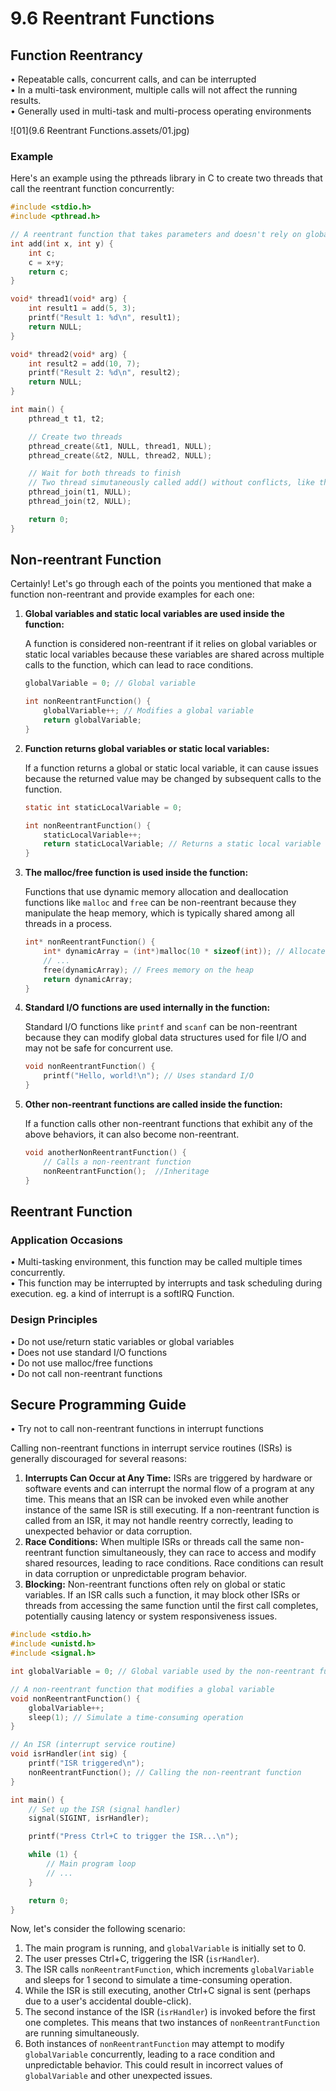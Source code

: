 # 9.6 Reentrant Functions



## Function Reentrancy

• Repeatable calls, concurrent calls, and can be interrupted  
• In a multi-task environment, multiple calls will not affect the running results.  
• Generally used in multi-task and multi-process operating environments  

![01](9.6 Reentrant Functions.assets/01.jpg)

### Example

Here's an example using the pthreads library in C to create two threads that call the reentrant function concurrently:

```c
#include <stdio.h>
#include <pthread.h>

// A reentrant function that takes parameters and doesn't rely on global state.
int add(int x, int y) {
    int c;
    c = x+y;
    return c;
}

void* thread1(void* arg) {
    int result1 = add(5, 3);
    printf("Result 1: %d\n", result1);
    return NULL;
}

void* thread2(void* arg) {
    int result2 = add(10, 7);
    printf("Result 2: %d\n", result2);
    return NULL;
}

int main() {
    pthread_t t1, t2;

    // Create two threads
    pthread_create(&t1, NULL, thread1, NULL);
    pthread_create(&t2, NULL, thread2, NULL);

    // Wait for both threads to finish
    // Two thread simutaneously called add() without conflicts, like the c when used by thread 1 will not effect on the use of the thread 2 concurrently.
    pthread_join(t1, NULL);
    pthread_join(t2, NULL);

    return 0;
}
```



## Non-reentrant Function

Certainly! Let's go through each of the points you mentioned that make a function non-reentrant and provide examples for each one:

1. **Global variables and static local variables are used inside the function:**

   A function is considered non-reentrant if it relies on global variables or static local variables because these variables are shared across multiple calls to the function, which can lead to race conditions.

   ```c
   globalVariable = 0; // Global variable
   
   int nonReentrantFunction() {
       globalVariable++; // Modifies a global variable
       return globalVariable;
   }
   ```

2. **Function returns global variables or static local variables:**

   If a function returns a global or static local variable, it can cause issues because the returned value may be changed by subsequent calls to the function.

   ```c
   static int staticLocalVariable = 0;
   
   int nonReentrantFunction() {
       staticLocalVariable++;
       return staticLocalVariable; // Returns a static local variable
   }
   ```

3. **The malloc/free function is used inside the function:**

   Functions that use dynamic memory allocation and deallocation functions like `malloc` and `free` can be non-reentrant because they manipulate the heap memory, which is typically shared among all threads in a process.

   ```c
   int* nonReentrantFunction() {
       int* dynamicArray = (int*)malloc(10 * sizeof(int)); // Allocates memory on the heap
       // ...
       free(dynamicArray); // Frees memory on the heap
       return dynamicArray;
   }
   ```

4. **Standard I/O functions are used internally in the function:**

   Standard I/O functions like `printf` and `scanf` can be non-reentrant because they can modify global data structures used for file I/O and may not be safe for concurrent use.

   ```c
   void nonReentrantFunction() {
       printf("Hello, world!\n"); // Uses standard I/O
   }
   ```

5. **Other non-reentrant functions are called inside the function:**

   If a function calls other non-reentrant functions that exhibit any of the above behaviors, it can also become non-reentrant.

   ```c
   void anotherNonReentrantFunction() {
       // Calls a non-reentrant function
       nonReentrantFunction();  //Inheritage
   }
   ```

## Reentrant Function

### Application Occasions

• Multi-tasking environment, this function may be called multiple times concurrently.   
• This function may be interrupted by interrupts and task scheduling during execution.  eg. a kind of interrupt is a softIRQ Function.

### Design Principles

• Do not use/return static variables or global variables  
• Does not use standard I/O functions  
• Do not use malloc/free functions  
• Do not call non-reentrant functions  

## Secure Programming Guide

•  Try not to call non-reentrant functions in interrupt functions  


Calling non-reentrant functions in interrupt service routines (ISRs) is generally discouraged for several reasons:

1. **Interrupts Can Occur at Any Time:** ISRs are triggered by hardware or software events and can interrupt the normal flow of a program at any time. This means that an ISR can be invoked even while another instance of the same ISR is still executing. If a non-reentrant function is called from an ISR, it may not handle reentry correctly, leading to unexpected behavior or data corruption.
2. **Race Conditions:** When multiple ISRs or threads call the same non-reentrant function simultaneously, they can race to access and modify shared resources, leading to race conditions. Race conditions can result in data corruption or unpredictable program behavior.
3. **Blocking:** Non-reentrant functions often rely on global or static variables. If an ISR calls such a function, it may block other ISRs or threads from accessing the same function until the first call completes, potentially causing latency or system responsiveness issues.

```c
#include <stdio.h>
#include <unistd.h>
#include <signal.h>

int globalVariable = 0; // Global variable used by the non-reentrant function

// A non-reentrant function that modifies a global variable
void nonReentrantFunction() {
    globalVariable++;
    sleep(1); // Simulate a time-consuming operation
}

// An ISR (interrupt service routine)
void isrHandler(int sig) {
    printf("ISR triggered\n");
    nonReentrantFunction(); // Calling the non-reentrant function
}

int main() {
    // Set up the ISR (signal handler)
    signal(SIGINT, isrHandler);

    printf("Press Ctrl+C to trigger the ISR...\n");

    while (1) {
        // Main program loop
        // ...
    }

    return 0;
}
```

Now, let's consider the following scenario:

1. The main program is running, and `globalVariable` is initially set to 0.
2. The user presses Ctrl+C, triggering the ISR (`isrHandler`).
3. The ISR calls `nonReentrantFunction`, which increments `globalVariable` and sleeps for 1 second to simulate a time-consuming operation.
4. While the ISR is still executing, another Ctrl+C signal is sent (perhaps due to a user's accidental double-click).
5. The second instance of the ISR (`isrHandler`) is invoked before the first one completes. This means that two instances of `nonReentrantFunction` are running simultaneously.
6. Both instances of `nonReentrantFunction` may attempt to modify `globalVariable` concurrently, leading to a race condition and unpredictable behavior. This could result in incorrect values of `globalVariable` and other unexpected issues.